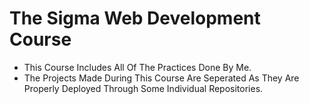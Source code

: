 # The Sigma Web Development Course
- This Course Includes All Of The Practices Done By Me.
- The Projects Made During This Course Are Seperated As They Are Properly Deployed Through Some Individual Repositories.
